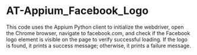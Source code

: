 # AT-Appium_Facebook_Logo

This code uses the Appium Python client to initialize the webdriver, open the Chrome browser, navigate to facebook.com, and check if the Facebook logo element is visible on the page to verify successful loading. If the logo is found, it prints a success message; otherwise, it prints a failure message. 
